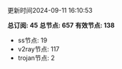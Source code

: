 更新时间2024-09-11 16:10:53

**总订阅: 45**
**总节点: 657**
**有效节点: 138**
- ss节点: 19
- v2ray节点: 117
- trojan节点: 2

